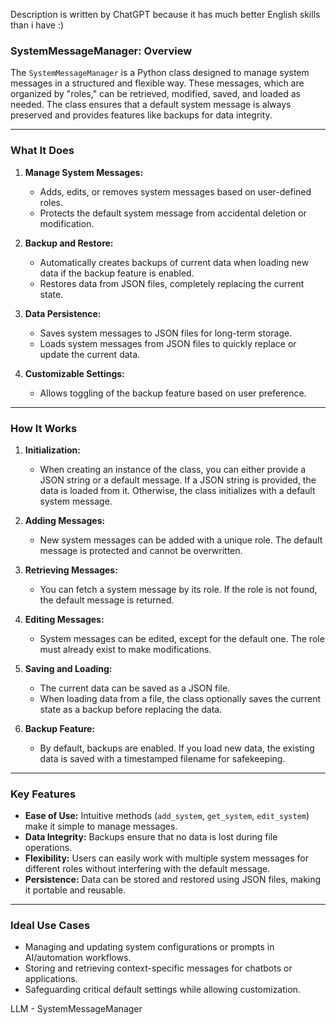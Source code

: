 Description is written by ChatGPT because it has much better English skills than i have :)

### **SystemMessageManager: Overview**

The `SystemMessageManager` is a Python class designed to manage system messages in a structured and flexible way. These messages, which are organized by "roles," can be retrieved, modified, saved, and loaded as needed. The class ensures that a default system message is always preserved and provides features like backups for data integrity.

---

### **What It Does**

1. **Manage System Messages:**
   - Adds, edits, or removes system messages based on user-defined roles.
   - Protects the default system message from accidental deletion or modification.

2. **Backup and Restore:**
   - Automatically creates backups of current data when loading new data if the backup feature is enabled.
   - Restores data from JSON files, completely replacing the current state.

3. **Data Persistence:**
   - Saves system messages to JSON files for long-term storage.
   - Loads system messages from JSON files to quickly replace or update the current data.

4. **Customizable Settings:**
   - Allows toggling of the backup feature based on user preference.

---

### **How It Works**

1. **Initialization:**
   - When creating an instance of the class, you can either provide a JSON string or a default message. If a JSON string is provided, the data is loaded from it. Otherwise, the class initializes with a default system message.

2. **Adding Messages:**
   - New system messages can be added with a unique role. The default message is protected and cannot be overwritten.

3. **Retrieving Messages:**
   - You can fetch a system message by its role. If the role is not found, the default message is returned.

4. **Editing Messages:**
   - System messages can be edited, except for the default one. The role must already exist to make modifications.

5. **Saving and Loading:**
   - The current data can be saved as a JSON file.
   - When loading data from a file, the class optionally saves the current state as a backup before replacing the data.

6. **Backup Feature:**
   - By default, backups are enabled. If you load new data, the existing data is saved with a timestamped filename for safekeeping.

---

### **Key Features**

- **Ease of Use:** Intuitive methods (`add_system`, `get_system`, `edit_system`) make it simple to manage messages.
- **Data Integrity:** Backups ensure that no data is lost during file operations.
- **Flexibility:** Users can easily work with multiple system messages for different roles without interfering with the default message.
- **Persistence:** Data can be stored and restored using JSON files, making it portable and reusable.

---

### **Ideal Use Cases**

- Managing and updating system configurations or prompts in AI/automation workflows.
- Storing and retrieving context-specific messages for chatbots or applications.
- Safeguarding critical default settings while allowing customization.

LLM - SystemMessageManager
